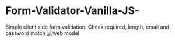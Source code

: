 # Form-Validator-Vanilla-JS-
Simple client side form validation. Check required, length, email and password match
![web model](https://github.com/thvithran/Form-Validator-Vanilla-JS-/assets/73452153/0c3a3353-515c-420e-8f9e-d124dfa2dcb5)
